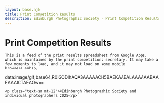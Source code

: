 ```yaml
---
layout: base.njk
title: Print Competition Results
description: Edinburgh Photographic Society - Print Competition Results
---
```


<div class="container mx-auto px-4 py-8">
  <div class="prose max-w-3xl mx-auto">
    <h1 class="text-3xl font-bold mb-6">Print Competition Results</h1>

    This is a feed of the print results spreadsheet from Google Apps, which is maintained by the print competitions secretary. It may take a few moments to load, and it may not load on some mobile browsers.&nbsp;  
  
data:image/gif;base64,R0lGODlhAQABAAAAACH5BAEKAAEALAAAAAABAAEAAAICTAEAOw==

    <p class="text-sm mt-12">©Edinburgh Photographic Society and individual photographers 2025</p>
  </div>
</div>